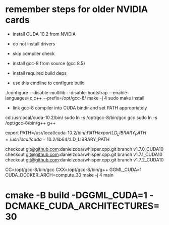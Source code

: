 # remember steps for older NVIDIA cards

- install CUDA 10.2 from NVIDIA
- do not install drivers
- skip compiler check

- install gcc-8 from source (gcc 8.5)
- install required build deps
- use this cmdline to configure build

./configure --disable-multilib --disable-bootstrap --enable-languages=c,c++ --prefix=/opt/gcc-8/
make -j 4
sudo make install

- link gcc-8 compiler into CUDA bindir and set PATH appropriately

cd /usr/local/cuda-10.2/bin/
sudo ln -s /opt/gcc-8/bin/gcc gcc
sudo ln -s /opt/gcc-8/bin/g++ g++


export PATH=/usr/local/cuda-10.2/bin/:$PATH
export LD_LIBRARY_PATH=/usr/local/cuda-10.2/lib64/:$LD_LIBRARY_PATH

checkout git@github.com:danielzoba/whisper.cpp.git branch v1.7.0_CUDA10
checkout git@github.com:danielzoba/whisper.cpp.git branch v1.7.1_CUDA10
checkout git@github.com:danielzoba/whisper.cpp.git branch v1.7.2_CUDA10

CC=/opt/gcc-8/bin/gcc CXX=/opt/gcc-8/bin/g++ GGML_CUDA=1 CUDA_DOCKER_ARCH=compute_30 make -j 4 main

# cmake -B build -DGGML_CUDA=1 -DCMAKE_CUDA_ARCHITECTURES=30 
